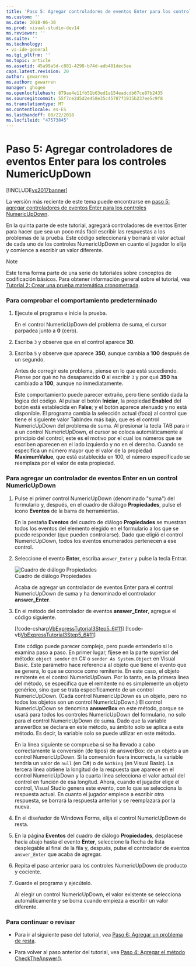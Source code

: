 ```yaml
---
title: 'Paso 5: Agregar controladores de eventos Enter para los controles NumericUpDown | Microsoft Docs'
ms.custom: ''
ms.date: 2018-06-30
ms.prod: visual-studio-dev14
ms.reviewer: ''
ms.suite: ''
ms.technology:
- vs-ide-general
ms.tgt_pltfrm: ''
ms.topic: article
ms.assetid: 45a99a5d-c881-4298-b74d-adb481dec5ee
caps.latest.revision: 20
author: gewarren
ms.author: gewarren
manager: ghogen
ms.openlocfilehash: 879ae4e11fb51b63ed1a154eadcdb67ce87b2435
ms.sourcegitcommit: 55f7ce2d5d2e458e35c45787f1935b237ee5c9f8
ms.translationtype: MT
ms.contentlocale: es-ES
ms.lasthandoff: 08/22/2018
ms.locfileid: "47573845"
---
```

# <a name="step-5-add-enter-event-handlers-for-the-numericupdown-controls"></a>Paso 5: Agregar controladores de eventos Enter para los controles NumericUpDown
[!INCLUDE[vs2017banner](../includes/vs2017banner.md)]

La versión más reciente de este tema puede encontrarse en [paso 5: agregar controladores de eventos Enter para los controles NumericUpDown](https://docs.microsoft.com/visualstudio/ide/step-5-add-enter-event-handlers-for-the-numericupdown-controls).  
  
En la quinta parte de este tutorial, agregará controladores de eventos Enter para hacer que sea un poco más fácil escribir las respuestas a los problemas de la prueba. Este código seleccionará y borrará el valor actual de cada uno de los controles NumericUpDown en cuanto el jugador lo elija y comience a escribir un valor diferente.  
  
> [!NOTE]
>  Este tema forma parte de una serie de tutoriales sobre conceptos de codificación básicos. Para obtener información general sobre el tutorial, vea [Tutorial 2: Crear una prueba matemática cronometrada](../ide/tutorial-2-create-a-timed-math-quiz.md).  
  
### <a name="to-verify-the-default-behavior"></a>Para comprobar el comportamiento predeterminado  
  
1.  Ejecute el programa e inicie la prueba.  
  
     En el control NumericUpDown del problema de suma, el cursor parpadea junto a **0** (cero).  
  
2.  Escriba `3` y observe que en el control aparece **30**.  
  
3.  Escriba `5` y observe que aparece **350**, aunque cambia a **100** después de un segundo.  
  
     Antes de corregir este problema, piense en lo que está sucediendo. Piense por qué no ha desaparecido **0** al escribir `3` y por qué **350** ha cambiado a **100**, aunque no inmediatamente.  
  
     Este comportamiento puede parecer extraño, pero tiene sentido dada la lógica del código. Al pulsar el botón **Iniciar**, la propiedad **Enabled** del botón está establecida en **False**; y el botón aparece atenuado y no está disponible. El programa cambia la selección actual (foco) al control que tiene el siguiente valor TabIndex más bajo, que es el control NumericUpDown del problema de suma. Al presionar la tecla TAB para ir a un control NumericUpDown, el cursor se coloca automáticamente al principio del control; este es el motivo por el cual los números que se escriben aparecen en el lado izquierdo y no en el derecho. Cuando se especifica un número mayor que el valor de la propiedad **MaximumValue**, que está establecida en 100, el número especificado se reemplaza por el valor de esta propiedad.  
  
### <a name="to-add-an-enter-event-handler-for-a-numericupdown-control"></a>Para agregar un controlador de eventos Enter en un control NumericUpDown  
  
1.  Pulse el primer control NumericUpDown (denominado "suma") del formulario y, después, en el cuadro de diálogo **Propiedades**, pulse el icono **Eventos** de la barra de herramientas.  
  
     En la pestaña **Eventos** del cuadro de diálogo **Propiedades** se muestran todos los eventos del elemento elegido en el formulario a los que se puede responder (que pueden controlarse). Dado que eligió el control NumericUpDown, todos los eventos enumerados pertenecen a ese control.  
  
2.  Seleccione el evento **Enter**, escriba `answer_Enter` y pulse la tecla Entrar.  
  
     ![Cuadro de diálogo Propiedades](../ide/media/express-answerenter.png "Express_AnswerEnter")  
Cuadro de diálogo Propiedades  
  
     Acaba de agregar un controlador de eventos Enter para el control NumericUpDown de suma y ha denominado el controlador **answer_Enter**.  
  
3.  En el método del controlador de eventos **answer_Enter**, agregue el código siguiente.  
  
     [!code-csharp[VbExpressTutorial3Step5_6#11](../snippets/csharp/VS_Snippets_VBCSharp/vbexpresstutorial3step5_6/cs/form1.cs#11)]
     [!code-vb[VbExpressTutorial3Step5_6#11](../snippets/visualbasic/VS_Snippets_VBCSharp/vbexpresstutorial3step5_6/vb/form1.vb#11)]  
  
     Este código puede parecer complejo, pero puede entenderlo si lo examina paso a paso. En primer lugar, fíjese en la parte superior del método: `object sender` en C# o `sender As System.Object` en Visual Basic. Este parámetro hace referencia al objeto que tiene el evento que se genera, lo que se conoce como remitente. En este caso, el objeto remitente es el control NumericUpDown. Por lo tanto, en la primera línea del método, se especifica que el remitente no es simplemente un objeto genérico, sino que se trata específicamente de un control NumericUpDown. (Cada control NumericUpDown es un objeto, pero no todos los objetos son un control NumericUpDown.) El control NumericUpDown se denomina **answerBox** en este método, porque se usará para todos los controles NumericUpDown del formulario, no solo para el control NumericUpDown de suma. Dado que la variable answerBox se declara en este método, su ámbito solo se aplica a este método. Es decir, la variable solo se puede utilizar en este método.  
  
     En la línea siguiente se comprueba si se ha llevado a cabo correctamente la conversión (de tipos) de answerBox: de un objeto a un control NumericUpDown. Si la conversión fuera incorrecta, la variable tendría un valor de `null` (en C#) o de `Nothing` (en Visual Basic). La tercera línea obtiene la longitud de la respuesta que aparece en el control NumericUpDown y la cuarta línea selecciona el valor actual del control en función de esa longitud. Ahora, cuando el jugador elige el control, Visual Studio genera este evento, con lo que se selecciona la respuesta actual. En cuanto el jugador empiece a escribir otra respuesta, se borrará la respuesta anterior y se reemplazará por la nueva.  
  
4.  En el diseñador de Windows Forms, elija el control NumericUpDown de resta.  
  
5.  En la página **Eventos** del cuadro de diálogo **Propiedades**, desplácese hacia abajo hasta el evento **Enter**, seleccione la flecha de lista desplegable al final de la fila y, después, pulse el controlador de eventos `answer_Enter` que acaba de agregar.  
  
6.  Repita el paso anterior para los controles NumericUpDown de producto y cociente.  
  
7.  Guarde el programa y ejecútelo.  
  
     Al elegir un control NumericUpDown, el valor existente se selecciona automáticamente y se borra cuando empieza a escribir un valor diferente.  
  
### <a name="to-continue-or-review"></a>Para continuar o revisar  
  
-   Para ir al siguiente paso del tutorial, vea [Paso 6: Agregar un problema de resta](../ide/step-6-add-a-subtraction-problem.md).  
  
-   Para volver al paso anterior del tutorial, vea [Paso 4: Agregar el método CheckTheAnswer()](../ide/step-4-add-the-checktheanswer-parens-method.md).



